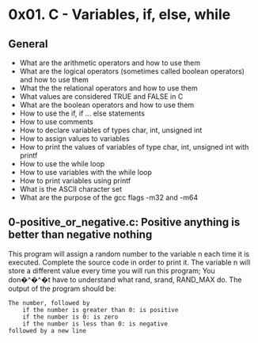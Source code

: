 # 0x01. C - Variables, if, else, while
## General
 * What are the arithmetic operators and how to use them
 * What are the logical operators (sometimes called boolean operators) and how to use them
 * What the the relational operators and how to use them
 * What values are considered TRUE and FALSE in C
 * What are the boolean operators and how to use them
 * How to use the if, if ... else statements
 * How to use comments
 * How to declare variables of types char, int, unsigned int
 * How to assign values to variables
 * How to print the values of variables of type char, int, unsigned int with printf
 * How to use the while loop
 * How to use variables with the while loop
 * How to print variables using printf
 * What is the ASCII character set
 * What are the purpose of the gcc flags -m32 and -m64
 
 ## 0-positive_or_negative.c: Positive anything is better than negative nothing
 
This program will assign a random number to the variable n each time it is executed. Complete the source code in order to print it. The variable n will store a different value every time you will run this program; You don�^�^�t have to understand what rand, srand, RAND_MAX do. The output of the program should be:

    The number, followed by
        if the number is greater than 0: is positive
        if the number is 0: is zero
        if the number is less than 0: is negative
    followed by a new line

